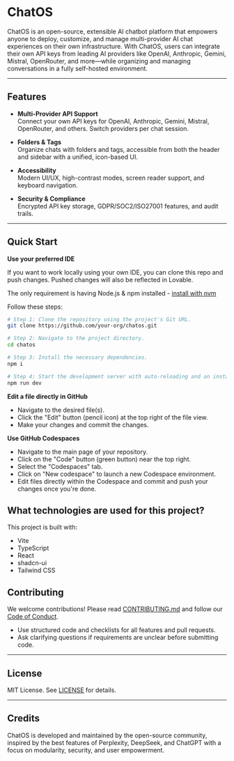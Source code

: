 # ChatOS

ChatOS is an open-source, extensible AI chatbot platform that empowers anyone to deploy, customize, and manage multi-provider AI chat experiences on their own infrastructure. With ChatOS, users can integrate their own API keys from leading AI providers like OpenAI, Anthropic, Gemini, Mistral, OpenRouter, and more—while organizing and managing conversations in a fully self-hosted environment.

---

## Features

- **Multi-Provider API Support**  
  Connect your own API keys for OpenAI, Anthropic, Gemini, Mistral, OpenRouter, and others. Switch providers per chat session.

- **Folders & Tags**  
  Organize chats with folders and tags, accessible from both the header and sidebar with a unified, icon-based UI.

- **Accessibility**  
  Modern UI/UX, high-contrast modes, screen reader support, and keyboard navigation.

- **Security & Compliance**  
  Encrypted API key storage, GDPR/SOC2/ISO27001 features, and audit trails.

---

## Quick Start
**Use your preferred IDE**

If you want to work locally using your own IDE, you can clone this repo and push changes. Pushed changes will also be reflected in Lovable.

The only requirement is having Node.js & npm installed - [install with nvm](https://github.com/nvm-sh/nvm#installing-and-updating)

Follow these steps:

```sh
# Step 1: Clone the repository using the project's Git URL.
git clone https://github.com/your-org/chatos.git

# Step 2: Navigate to the project directory.
cd chatos

# Step 3: Install the necessary dependencies.
npm i

# Step 4: Start the development server with auto-reloading and an instant preview.
npm run dev
```

**Edit a file directly in GitHub**

- Navigate to the desired file(s).
- Click the "Edit" button (pencil icon) at the top right of the file view.
- Make your changes and commit the changes.

**Use GitHub Codespaces**

- Navigate to the main page of your repository.
- Click on the "Code" button (green button) near the top right.
- Select the "Codespaces" tab.
- Click on "New codespace" to launch a new Codespace environment.
- Edit files directly within the Codespace and commit and push your changes once you're done.

## What technologies are used for this project?

This project is built with:

- Vite
- TypeScript
- React
- shadcn-ui
- Tailwind CSS

## Contributing

We welcome contributions! Please read [CONTRIBUTING.md](CONTRIBUTING.md) and follow our [Code of Conduct](CODE_OF_CONDUCT.md).  
- Use structured code and checklists for all features and pull requests.
- Ask clarifying questions if requirements are unclear before submitting code.

---

## License

MIT License. See [LICENSE](LICENSE) for details.

---

## Credits

ChatOS is developed and maintained by the open-source community, inspired by the best features of Perplexity, DeepSeek, and ChatGPT with a focus on modularity, security, and user empowerment.
